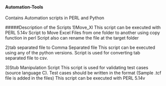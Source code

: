 #### Automation-Tools
Contains Automation scripts in PERL and Python

#####Description of the Scripts
1)Move_Xl
This script can be executed with PERL 5.14v
Script to Move Excel Files from one folder to another using copy function in perl
Script also can rename the file at the target folder 

2)tab separated file to Comma Separated file
This script can be executed using any of the python versions.
Script is used for converting tab separated file to csv.

3)Stub Manipulation Script
This script is used for validating test cases (source language C). 
Test cases should be written in the format (Sample .tcf file is added in the files)
This script can be executed with PERL 5.14v
